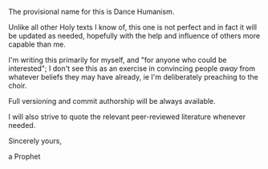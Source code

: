 
The provisional name for this is Dance Humanism.

Unlike all other Holy texts I know of, this one is not perfect and in fact it will be updated as needed, hopefully with the help and influence of others more capable than me.

I'm writing this primarily for myself, and "for anyone who could be interested"; I don't see this as an exercise in convincing people *away* from whatever beliefs they may have already, ie I'm deliberately preaching to the choir.

Full versioning and commit authorship will be always available.

I will also strive to quote the relevant peer-reviewed literature whenever needed.


Sincerely yours,

a Prophet
